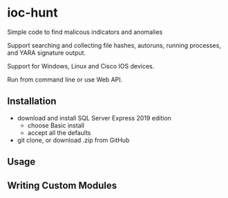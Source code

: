 # ioc-hunt
Simple code to find malicous indicators and anomalies

Support searching and collecting file hashes, autoruns, running processes, and YARA signature output.

Support for Windows, Linux and Cisco IOS devices.

Run from command line or use Web API. 

## Installation
- download and install SQL Server Express 2019 edition
  -  choose Basic install
  -  accept all the defaults
- git clone, or download .zip from GitHub


## Usage

## Writing Custom Modules
